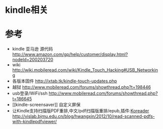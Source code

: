 # kindle相关

# 参考
* kindle 亚马逊 源代码 http://www.amazon.com/gp/help/customer/display.html?nodeId=200203720
* wiki http://wiki.mobileread.com/wiki/Kindle_Touch_Hacking#USB_Networking
* 各版本固件 http://ixtab.tk/kindle-touch-updates.php
* 越狱 http://www.mobileread.com/forums/showthread.php?t=198446
* usb登录/WiFi/ssh http://www.mobileread.com/forums/showthread.php?t=186645
* [[kindle-screensaver]] 自定义屏保
* 让Kindle支持扫描版PDF重排,中文/pdf扫描版重排/epub,插件:[Koreader](https://github.com/koreader/koreader) http://vislab.bjmu.edu.cn/blog/hwangxin/2012/10/read-scanned-pdfs-with-kindlepdfviewer/